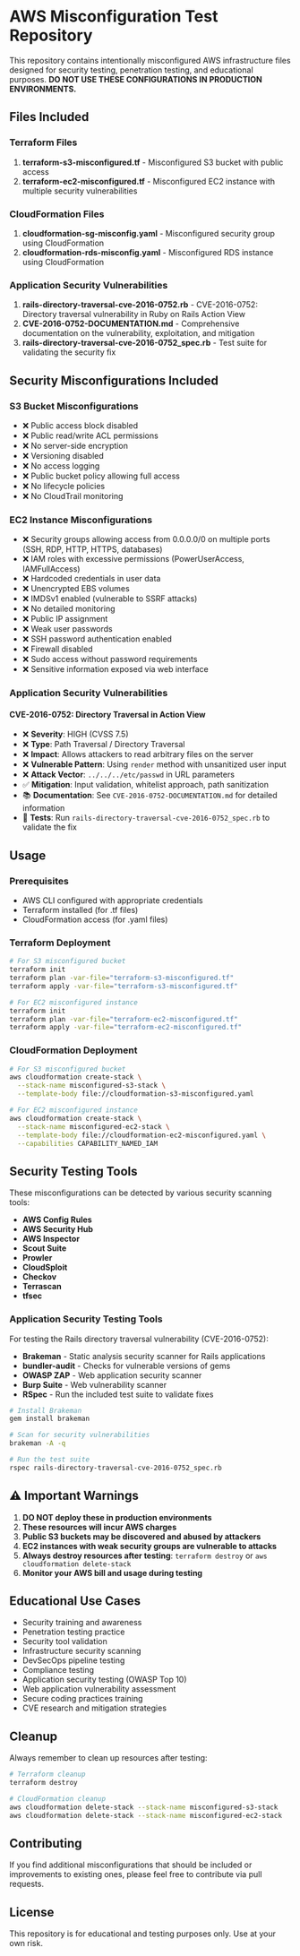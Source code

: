 # AWS Misconfiguration Test Repository

This repository contains intentionally misconfigured AWS infrastructure files designed for security testing, penetration testing, and educational purposes. **DO NOT USE THESE CONFIGURATIONS IN PRODUCTION ENVIRONMENTS.**

## Files Included

### Terraform Files
1. **terraform-s3-misconfigured.tf** - Misconfigured S3 bucket with public access
2. **terraform-ec2-misconfigured.tf** - Misconfigured EC2 instance with multiple security vulnerabilities

### CloudFormation Files
1. **cloudformation-sg-misconfig.yaml** - Misconfigured security group using CloudFormation
2. **cloudformation-rds-misconfig.yaml** - Misconfigured RDS instance using CloudFormation

### Application Security Vulnerabilities
1. **rails-directory-traversal-cve-2016-0752.rb** - CVE-2016-0752: Directory traversal vulnerability in Ruby on Rails Action View
2. **CVE-2016-0752-DOCUMENTATION.md** - Comprehensive documentation on the vulnerability, exploitation, and mitigation
3. **rails-directory-traversal-cve-2016-0752_spec.rb** - Test suite for validating the security fix

## Security Misconfigurations Included

### S3 Bucket Misconfigurations
- ❌ Public access block disabled
- ❌ Public read/write ACL permissions
- ❌ No server-side encryption
- ❌ Versioning disabled
- ❌ No access logging
- ❌ Public bucket policy allowing full access
- ❌ No lifecycle policies
- ❌ No CloudTrail monitoring

### EC2 Instance Misconfigurations
- ❌ Security groups allowing access from 0.0.0.0/0 on multiple ports (SSH, RDP, HTTP, HTTPS, databases)
- ❌ IAM roles with excessive permissions (PowerUserAccess, IAMFullAccess)
- ❌ Hardcoded credentials in user data
- ❌ Unencrypted EBS volumes
- ❌ IMDSv1 enabled (vulnerable to SSRF attacks)
- ❌ No detailed monitoring
- ❌ Public IP assignment
- ❌ Weak user passwords
- ❌ SSH password authentication enabled
- ❌ Firewall disabled
- ❌ Sudo access without password requirements
- ❌ Sensitive information exposed via web interface

### Application Security Vulnerabilities
#### CVE-2016-0752: Directory Traversal in Action View
- ❌ **Severity**: HIGH (CVSS 7.5)
- ❌ **Type**: Path Traversal / Directory Traversal
- ❌ **Impact**: Allows attackers to read arbitrary files on the server
- ❌ **Vulnerable Pattern**: Using `render` method with unsanitized user input
- ❌ **Attack Vector**: `../../../etc/passwd` in URL parameters
- ✅ **Mitigation**: Input validation, whitelist approach, path sanitization
- 📚 **Documentation**: See `CVE-2016-0752-DOCUMENTATION.md` for detailed information
- 🧪 **Tests**: Run `rails-directory-traversal-cve-2016-0752_spec.rb` to validate the fix

## Usage

### Prerequisites
- AWS CLI configured with appropriate credentials
- Terraform installed (for .tf files)
- CloudFormation access (for .yaml files)

### Terraform Deployment
```bash
# For S3 misconfigured bucket
terraform init
terraform plan -var-file="terraform-s3-misconfigured.tf"
terraform apply -var-file="terraform-s3-misconfigured.tf"

# For EC2 misconfigured instance
terraform init
terraform plan -var-file="terraform-ec2-misconfigured.tf"
terraform apply -var-file="terraform-ec2-misconfigured.tf"
```

### CloudFormation Deployment
```bash
# For S3 misconfigured bucket
aws cloudformation create-stack \
  --stack-name misconfigured-s3-stack \
  --template-body file://cloudformation-s3-misconfigured.yaml

# For EC2 misconfigured instance
aws cloudformation create-stack \
  --stack-name misconfigured-ec2-stack \
  --template-body file://cloudformation-ec2-misconfigured.yaml \
  --capabilities CAPABILITY_NAMED_IAM
```

## Security Testing Tools

These misconfigurations can be detected by various security scanning tools:
- **AWS Config Rules**
- **AWS Security Hub**
- **AWS Inspector**
- **Scout Suite**
- **Prowler**
- **CloudSploit**
- **Checkov**
- **Terrascan**
- **tfsec**

### Application Security Testing Tools
For testing the Rails directory traversal vulnerability (CVE-2016-0752):
- **Brakeman** - Static analysis security scanner for Rails applications
- **bundler-audit** - Checks for vulnerable versions of gems
- **OWASP ZAP** - Web application security scanner
- **Burp Suite** - Web vulnerability scanner
- **RSpec** - Run the included test suite to validate fixes

```bash
# Install Brakeman
gem install brakeman

# Scan for security vulnerabilities
brakeman -A -q

# Run the test suite
rspec rails-directory-traversal-cve-2016-0752_spec.rb
```

## ⚠️ Important Warnings

1. **DO NOT deploy these in production environments**
2. **These resources will incur AWS charges**
3. **Public S3 buckets may be discovered and abused by attackers**
4. **EC2 instances with weak security groups are vulnerable to attacks**
5. **Always destroy resources after testing**: `terraform destroy` or `aws cloudformation delete-stack`
6. **Monitor your AWS bill and usage during testing**

## Educational Use Cases

- Security training and awareness
- Penetration testing practice
- Security tool validation
- Infrastructure security scanning
- DevSecOps pipeline testing
- Compliance testing
- Application security testing (OWASP Top 10)
- Web application vulnerability assessment
- Secure coding practices training
- CVE research and mitigation strategies

## Cleanup

Always remember to clean up resources after testing:

```bash
# Terraform cleanup
terraform destroy

# CloudFormation cleanup
aws cloudformation delete-stack --stack-name misconfigured-s3-stack
aws cloudformation delete-stack --stack-name misconfigured-ec2-stack
```

## Contributing

If you find additional misconfigurations that should be included or improvements to existing ones, please feel free to contribute via pull requests.

## License

This repository is for educational and testing purposes only. Use at your own risk.
